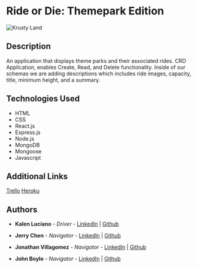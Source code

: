 # Ride or Die: Themepark Edition

![Krusty Land](https://static.wikia.nocookie.net/heroism/images/1/17/The_Krustyland.jpg/revision/latest?cb=20200502000018)

## Description

An application that displays theme parks and their associated rides. CRD Application, enables Create, Read, and Delete functionality. Inside of our schemas we are adding descriptions which includes ride images, capacity, title, minimum height, and a summary.


## Technologies Used

  - HTML
  - CSS
  - React.js
  - Express.js
  - Node.js
  - MongoDB
  - Mongoose
  - Javascript


## Additional Links

[Trello](https://trello.com/b/pK6uhXt1/theme-park-trello)
[Heroku](https://ride-or-die-theme-park-edition.herokuapp.com/)



## Authors



  - **Kalen Luciano** - *Driver* -
    [LinkedIn](https://www.linkedin.com/in/kalenluciano/) | [Github](https://github.com/kalenluciano)

  - **Jerry Chen** - *Navigator* -
    [LinkedIn](https://www.linkedin.com/in/jerrychen31/) | [Github](https://github.com/Bluepanda93)

  - **Jonathan Villagomez** - *Navigator* -
    [LinkedIn](https://www.linkedin.com/in/jonathanvillagomezhernandez/) | [Github](https://github.com/VillagomezHJonathan)

  - **John Boyle** - *Navigator* -
    [LinkedIn](https://www.linkedin.com/in/john-boyle-dev/) | [Github](https://github.com/stardust-4)


